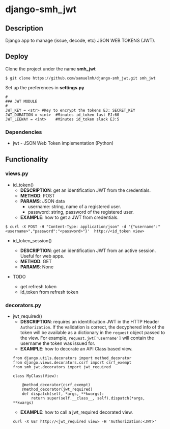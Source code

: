 django-smh_jwt
==============

## Description
Django app to manage (issue, decode, etc) JSON WEB TOKENS (JWT).



## Deploy
Clone the project under the name **smh_jwt**
```
$ git clone https://github.com/samuelmh/django-smh_jwt.git smh_jwt
```

Set up the preferences in **settings.py**
```
#
### JWT MODULE
#
JWT_KEY = <str> #Key to encrypt the tokens EJ: SECRET_KEY  
JWT_DURATION = <int>  #Minutes id_token last EJ:60
JWT_LEEWAY = <int>    #Minutes id_token slack EJ:5
```

### Dependencies
- jwt - JSON Web Token implementation (Python)



## Functionality

### views.py

- id_token()
    - **DESCRIPTION**: get an identification JWT from the credentials.
    - **METHOD**: POST
    - **PARAMS**: JSON data
        - username: string, name of a registered user.
        - password: string, password of the registered user.
    - **EXAMPLE**: how to get a JWT from credentials.
```
$ curl -X POST -H "Content-Type: application/json" -d '{"username":"<username>","password":"<password>"}'  http://<id_token view>
```

- id_token_session()
    - **DESCRIPTION**: get an identification JWT from an active session. Useful for web apps.
    - **METHOD**: GET
    - **PARAMS**: None
    
- TODO
    - get refresh token
    - id_token from refresh token



### decorators.py

- jwt_required()
    - **DESCRIPTION**: requires an identification JWT in the HTTP Header `Authorization`. If the validation is correct, the decyphered info of the token will be available as a dictionary in the `request` object passed to the view. For example, `request.jwt['username']` will contain the username the token was issued for.
    - **EXAMPLE**: how to decorate an API Class based view.
    ``` 
    from django.utils.decorators import method_decorator
    from django.views.decorators.csrf import csrf_exempt
    from smh_jwt.decorators import jwt_required

    class MyClass(View):
        
        @method_decorator(csrf_exempt)
        @method_decorator(jwt_required)
        def dispatch(self, *args, **kwargs):
            return super(self.__class__, self).dispatch(*args, **kwargs)
    ```
    - **EXAMPLE**: how to call a jwt_required decorated view.
    ```
    curl -X GET http://<jwt_required view> -H 'Authorization:<JWT>'
    ```

   